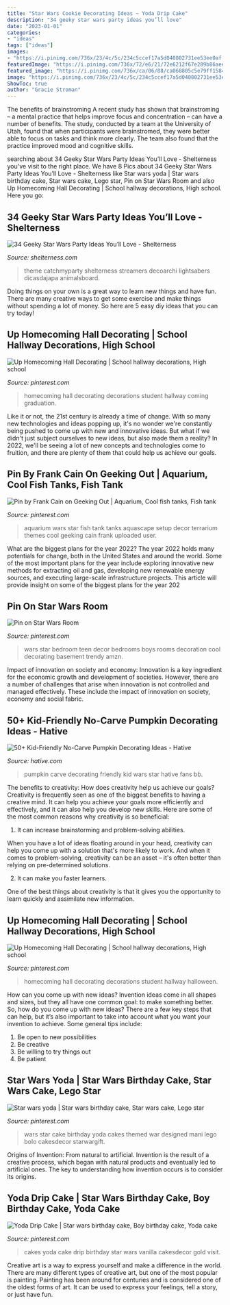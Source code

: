 ```yaml
---
title: "Star Wars Cookie Decorating Ideas ~ Yoda Drip Cake"
description: "34 geeky star wars party ideas you’ll love"
date: "2023-01-01"
categories:
- "ideas"
tags: ["ideas"]
images:
- "https://i.pinimg.com/736x/23/4c/5c/234c5ccef17a5d040802731ee53ee0af.jpg"
featuredImage: "https://i.pinimg.com/736x/72/e6/21/72e6212f67e289b86aee7cba92748f1c--aquascape-aquarium-aquarium-terrarium.jpg"
featured_image: "https://i.pinimg.com/736x/ca/06/88/ca068805c5e79ff158447eb2595ea1e5.jpg"
image: "https://i.pinimg.com/736x/23/4c/5c/234c5ccef17a5d040802731ee53ee0af.jpg"
ShowToc: true
author: "Gracie Stroman"
---
```



The benefits of brainstroming
A recent study has shown that brainstroming – a mental practice that helps improve focus and concentration – can have a number of benefits. The study, conducted by a team at the University of Utah, found that when participants were brainstromed, they were better able to focus on tasks and think more clearly. The team also found that the practice improved mood and cognitive skills.

	

		
searching about 34 Geeky Star Wars Party Ideas You’ll Love - Shelterness you've visit to the right place. We have 8 Pics about 34 Geeky Star Wars Party Ideas You’ll Love - Shelterness like Star wars yoda | Star wars birthday cake, Star wars cake, Lego star, Pin on Star Wars Room and also Up Homecoming Hall Decorating | School hallway decorations, High school. Here you go:
		
    
## 34 Geeky Star Wars Party Ideas You’ll Love - Shelterness

<img loading=lazy src="https://i.shelterness.com/2016/10/05-birthday-dessert-table-in-black.jpg" onerror="this.onerror=null;this.src='https://tse4.mm.bing.net/th?id=OIP.xO86ZsJu7Wnl9cDHtCq5GAHaNJ&amp;pid=15.1';" alt="34 Geeky Star Wars Party Ideas You’ll Love - Shelterness">

_Source: shelterness.com_

>theme catchmyparty shelterness streamers decoarchi lightsabers dicasdajapa animalsboard. 

	

Doing things on your own is a great way to learn new things and have fun. There are many creative ways to get some exercise and make things without spending a lot of money. So here are 5 easy diy ideas that you can try today!

    
## Up Homecoming Hall Decorating | School Hallway Decorations, High School

<img loading=lazy src="https://i.pinimg.com/736x/66/7d/4a/667d4a0ccaf99b3c2453fb84d211865d.jpg" onerror="this.onerror=null;this.src='https://tse3.mm.bing.net/th?id=OIP.ZjggnV40MQXggGmKyiB49QHaJ3&amp;pid=15.1';" alt="Up Homecoming Hall Decorating | School hallway decorations, High school">

_Source: pinterest.com_

>homecoming hall decorating decorations student hallway coming graduation. 

	

Like it or not, the 21st century is already a time of change. With so many new technologies and ideas popping up, it's no wonder we're constantly being pushed to come up with new and innovative ideas. But what if we didn't just subject ourselves to new ideas, but also made them a reality? In 2022, we'll be seeing a lot of new concepts and technologies come to fruition, and there are plenty of them that could help us achieve our goals.

    
## Pin By Frank Cain On Geeking Out | Aquarium, Cool Fish Tanks, Fish Tank

<img loading=lazy src="https://i.pinimg.com/736x/72/e6/21/72e6212f67e289b86aee7cba92748f1c--aquascape-aquarium-aquarium-terrarium.jpg" onerror="this.onerror=null;this.src='https://tse4.mm.bing.net/th?id=OIP.qe4rVamAuPhIlMLLrrg_-QHaJ4&amp;pid=15.1';" alt="Pin by Frank Cain on Geeking Out | Aquarium, Cool fish tanks, Fish tank">

_Source: pinterest.com_

>aquarium wars star fish tank tanks aquascape setup decor terrarium themes cool geeking cain frank uploaded user. 

	

What are the biggest plans for the year 2022?
The year 2022 holds many potentials for change, both in the United States and around the world. Some of the most important plans for the year include exploring innovative new methods for extracting oil and gas, developing new renewable energy sources, and executing large-scale infrastructure projects. This article will provide insight on some of the biggest plans for the year 202
    
## Pin On Star Wars Room

<img loading=lazy src="https://i.pinimg.com/736x/23/4c/5c/234c5ccef17a5d040802731ee53ee0af.jpg" onerror="this.onerror=null;this.src='https://tse3.mm.bing.net/th?id=OIP.nWaaHTpUmiurSF50p4QZwwHaLH&amp;pid=15.1';" alt="Pin on Star Wars Room">

_Source: pinterest.com_

>wars star bedroom teen decor bedrooms boys rooms decoration cool decorating basement trendy amzn. 

	

Impact of innovation on society and economy:
Innovation is a key ingredient for the economic growth and development of societies. However, there are a number of challenges that arise when innovation is not controlled and managed effectively. These include the impact of innovation on society, economy and social fabric.

    
## 50+ Kid-Friendly No-Carve Pumpkin Decorating Ideas - Hative

<img loading=lazy src="https://hative.com/wp-content/uploads/2016/09/no-carve-pumpkin-kids/22-23-no-carve-pumpkin-decorating.jpg" onerror="this.onerror=null;this.src='https://tse1.mm.bing.net/th?id=OIP.8juT_aQwQB6BPEybNaBD4QHaUV&amp;pid=15.1';" alt="50+ Kid-Friendly No-Carve Pumpkin Decorating Ideas - Hative">

_Source: hative.com_

>pumpkin carve decorating friendly kid wars star hative fans bb. 

	

The benefits to creativity: How does creativity help us achieve our goals?
Creativity is frequently seen as one of the biggest benefits to having a creative mind. It can help you achieve your goals more efficiently and effectively, and it can also help you develop new skills. Here are some of the most common reasons why creativity is so beneficial: 
1. It can increase brainstorming and problem-solving abilities.

When you have a lot of ideas floating around in your head, creativity can help you come up with a solution that's more likely to work. And when it comes to problem-solving, creativity can be an asset – it's often better than relying on pre-determined solutions. 

2. It can make you faster learners.

One of the best things about creativity is that it gives you the opportunity to learn quickly and assimilate new information.

    
## Up Homecoming Hall Decorating | School Hallway Decorations, High School

<img loading=lazy src="https://i.pinimg.com/originals/66/7d/4a/667d4a0ccaf99b3c2453fb84d211865d.jpg" onerror="this.onerror=null;this.src='https://tse2.mm.bing.net/th?id=OIP.HRBEGwLNz14aTRFLV-13vQHaJ4&amp;pid=15.1';" alt="Up Homecoming Hall Decorating | School hallway decorations, High school">

_Source: pinterest.com_

>homecoming hall decorating decorations student hallway halloween. 

	

How can you come up with new ideas?
Invention ideas come in all shapes and sizes, but they all have one common goal: to make something better. So, how do you come up with new ideas? There are a few key steps that can help, but it’s also important to take into account what you want your invention to achieve. Some general tips include: 
1. Be open to new possibilities 
2. Be creative 
3. Be willing to try things out 
4. Be patient 

    
## Star Wars Yoda | Star Wars Birthday Cake, Star Wars Cake, Lego Star

<img loading=lazy src="https://i.pinimg.com/736x/3c/fc/fe/3cfcfeca9fccf581b8fba7d5fb650089.jpg" onerror="this.onerror=null;this.src='https://tse1.mm.bing.net/th?id=OIP.WOEloCGtGwPpf8QgEotN4gHaLL&amp;pid=15.1';" alt="Star wars yoda | Star wars birthday cake, Star wars cake, Lego star">

_Source: pinterest.com_

>wars star cake birthday yoda cakes themed war designed mani lego bolo cakesdecor starwargift. 

	

Origins of Invention: From natural to artificial.
Invention is the result of a creative process, which began with natural products and eventually led to artificial ones. The key to understanding how invention occurs is to consider its origins.

    
## Yoda Drip Cake | Star Wars Birthday Cake, Boy Birthday Cake, Yoda Cake

<img loading=lazy src="https://i.pinimg.com/736x/ca/06/88/ca068805c5e79ff158447eb2595ea1e5.jpg" onerror="this.onerror=null;this.src='https://tse4.mm.bing.net/th?id=OIP.GxD5o-dxAyDtzsa3MHDrkgHaLH&amp;pid=15.1';" alt="Yoda Drip Cake | Star wars birthday cake, Boy birthday cake, Yoda cake">

_Source: pinterest.com_

>cakes yoda cake drip birthday star wars vanilla cakesdecor gold visit. 

	

Creative art is a way to express yourself and make a difference in the world. There are many different types of creative art, but one of the most popular is painting. Painting has been around for centuries and is considered one of the oldest forms of art. It can be used to express your feelings, tell a story, or just have fun.

